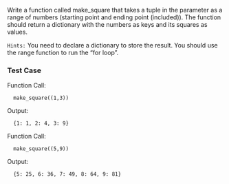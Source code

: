 Write a function called make_square that takes a tuple in the parameter as a range of numbers (starting point and ending point (included)). The function should return a dictionary with the numbers as keys and its squares as values.

`Hints:` You need to declare a dictionary to store the result. You should use the range function to run the “for loop”.

### Test Case

Function Call:

```
  make_square((1,3))
```

Output:

```
  {1: 1, 2: 4, 3: 9}
```

Function Call:

```
  make_square((5,9))
```

Output:

```
  {5: 25, 6: 36, 7: 49, 8: 64, 9: 81}
```
